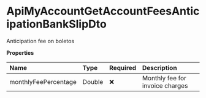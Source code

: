 # ApiMyAccountGetAccountFeesAnticipationBankSlipDto

Anticipation fee on boletos

**Properties**

| Name                 | Type   | Required | Description                     |
| :------------------- | :----- | :------- | :------------------------------ |
| monthlyFeePercentage | Double | ❌       | Monthly fee for invoice charges |

<!-- This file was generated by liblab | https://liblab.com/ -->
